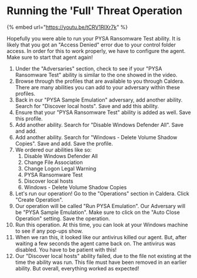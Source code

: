 # Running the 'Full' Threat Operation

{% embed url="https://youtu.be/tCRV1RIXr7k" %}

Hopefully you were able to run your PYSA Ransomware Test ability. It is likely that you got an "Access Denied" error due to your control folder access. In order for this to work properly, we have to configure the agent. Make sure to start that agent again!

1. Under the "Adversaries" section, check to see if your "PYSA Ransomware Test" ability is similar to the one showed in the video.&#x20;
2. Browse through the profiles that are available to you through Caldera. There are many abilities you can add to your adversary within these profiles.
3. Back in our "PYSA Sample Emulation" adversary, add another ability. Search for "Discover local hosts". Save and add this ability.
4. Ensure that your "PYSA Ransomware Test" ability is added as well. Save this profile.&#x20;
5. Add another ability. Search for "Disable Windows Defender All". Save and add.&#x20;
6. Add another ability. Search for "Windows - Delete Volume Shadow Copies". Save and add. Save the profile.&#x20;
7. We ordered our abilities like so:
   1. Disable Windows Defender All
   2. Change File Association
   3. Change Logon Legal Warning
   4. PYSA Ransomware Test
   5. Discover local hosts
   6. Windows - Delete Volume Shadow Copies
8. Let's run our operation! Go to the "Operations" section in Caldera. Click "Create Operation".
9. Our operation will be called "Run PYSA Emulation". Our Adversary will be "PYSA Sample Emulation". Make sure to click on the "Auto Close Operation" setting. Save the operation.&#x20;
10. Run this operation. At this time, you can look at your Windows machine to see if any pop-ups show.&#x20;
11. When we ran this, it looked like our antivirus killed our agent. But, after waiting a few seconds the agent came back on. The antivirus was disabled. You have to be patient with this!
12. Our "Discover local hosts" ability failed, due to the file not existing at the time the ability was run. This file must have been removed in an earlier ability. But overall, everything worked as expected!
